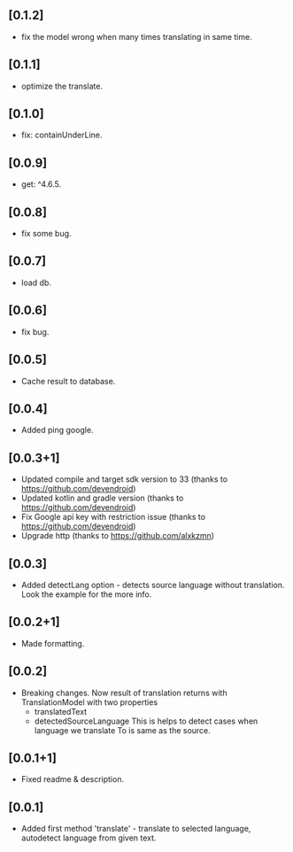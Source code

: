 ## [0.1.2]

- fix the model wrong when many times translating in same time. 
 
## [0.1.1]

- optimize the translate.

## [0.1.0]

- fix: containUnderLine.

## [0.0.9]

- get: ^4.6.5.

## [0.0.8]

- fix some bug.

 ## [0.0.7]

- load db.
 
## [0.0.6]

- fix bug.

## [0.0.5]

- Cache result to database.

## [0.0.4]

- Added ping google.

## [0.0.3+1]

- Updated compile and target sdk version to 33 (thanks to https://github.com/devendroid)
- Updated kotlin and gradle version (thanks to https://github.com/devendroid)
- Fix Google api key with restriction issue (thanks to https://github.com/devendroid)
- Upgrade http (thanks to https://github.com/alxkzmn)

## [0.0.3]

- Added detectLang option - detects source language without translation. Look the example for the more info.

## [0.0.2+1]

- Made formatting.

## [0.0.2]

- Breaking changes. Now result of translation returns with TranslationModel with two properties
  - translatedText
  - detectedSourceLanguage
    This is helps to detect cases when language we translate To is same as the source.

## [0.0.1+1]

- Fixed readme & description.

## [0.0.1]

- Added first method 'translate' - translate to selected language, autodetect language from given
  text.
